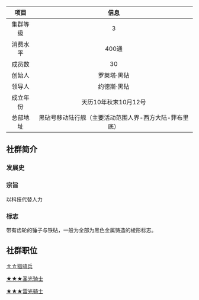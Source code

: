 项目|信息
:--:|:--:
集群等级|3
消费水平|400通
成员数|30
创始人|罗莱塔·黑砧
领导人|约德斯·黑砧
成立年份|天历10年秋末10月12号
总部地址|黑砧号移动陆行舰（主要活动范围人界-西方大陆-菲布里底）

## 社群简介

### 发展史

### 宗旨

以科技代替人力

### 标志

带有齿轮的锤子与铁砧，一般为全部为黑色金属铸造的棱形标志。

## 社群职位

<a href="../Chasseur" target="_blank">☆☆猎骑兵</a>

<a href="../LightKnight" target="_blank">★★★圣光骑士</a>

<a href="../ThunderKnight" target="_blank">★★★雷光骑士</a>